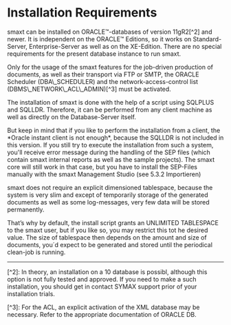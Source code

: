 # Installation Requirements

smaxt can be installed on ORACLE™-databases of version 11gR2\[^2\] and newer. It is independent on the ORACLE™ Editions, so it works on Standard-Server, Enterprise-Server as well as on the XE-Edition. There are no special requirements for the present database instance to run smaxt.

Only for the usage of the smaxt features for the job-driven production of documents, as well as their transport via FTP or SMTP, the ORACLE Scheduler  \(DBA\\_SCHEDULER\) and the network-access-control list \(DBMS\\_NETWORK\\_ACL\\_ADMIN\)\[^3\] must be activated.

The installation of smaxt is done with the help of a script using SQLPLUS and SQLLDR. Therefore, it can be performed from any client machine as well as directly on the Database-Server itself.

But keep in mind that if you like to perform the installation from a client, the \*Oracle instant client is not enough\*, because the SQLLDR is not included in this version. If you still try to execute the installation from such a system, you'll receive error message during the handling of the SEP files \(which contain smaxt internal reports as well as the sample projects\). The smaxt core will still work in that case, but you have to install the SEP-Files manually with the smaxt Management Studio \(see 5.3.2 Importieren\)

smaxt does not require an explicit dimensioned tablespace, because the system is very slim and except of temporarily storage of the generated documents as well as some log-messages, very few data will be stored permanently.

That’s why by default, the install script grants an UNLIMITED TABLESPACE to the smaxt user, but if you like so, you may restrict this tot he desired value. The size of tablespace then depends on the amount and size of documents, you´d expect to be generated and stored until the periodical clean-job is running.

---

\[^2\]: In theory, an installation on a 10 database is possibl, although this option is not fully tested and approved. If you need to make a such installation, you should get in contact SYMAX support prior of your installation trials.

\[^3\]: For the ACL, an explicit activation of the XML database may be necessary. Refer to the appropriate documentation of ORACLE DB.

